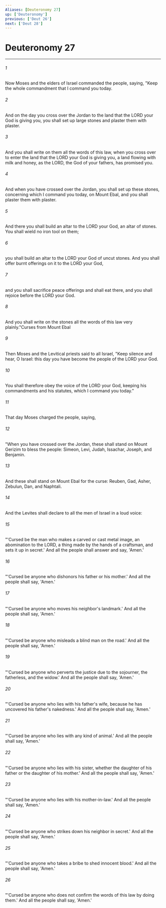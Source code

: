 ```yaml
---
Aliases: [Deuteronomy 27]
up: ['Deuteronomy']
previous: ['Deut 26']
next: ['Deut 28']
---
```

# Deuteronomy 27
***



###### 1 
Now Moses and the elders of Israel commanded the people, saying, "Keep the whole commandment that I command you today. 

###### 2 
And on the day you cross over the Jordan to the land that the LORD your God is giving you, you shall set up large stones and plaster them with plaster. 

###### 3 
And you shall write on them all the words of this law, when you cross over to enter the land that the LORD your God is giving you, a land flowing with milk and honey, as the LORD, the God of your fathers, has promised you. 

###### 4 
And when you have crossed over the Jordan, you shall set up these stones, concerning which I command you today, on Mount Ebal, and you shall plaster them with plaster. 

###### 5 
And there you shall build an altar to the LORD your God, an altar of stones. You shall wield no iron tool on them; 

###### 6 
you shall build an altar to the LORD your God of uncut stones. And you shall offer burnt offerings on it to the LORD your God, 

###### 7 
and you shall sacrifice peace offerings and shall eat there, and you shall rejoice before the LORD your God. 

###### 8 
And you shall write on the stones all the words of this law very plainly."Curses from Mount Ebal 

###### 9 
Then Moses and the Levitical priests said to all Israel, "Keep silence and hear, O Israel: this day you have become the people of the LORD your God. 

###### 10 
You shall therefore obey the voice of the LORD your God, keeping his commandments and his statutes, which I command you today." 

###### 11 
That day Moses charged the people, saying, 

###### 12 
"When you have crossed over the Jordan, these shall stand on Mount Gerizim to bless the people: Simeon, Levi, Judah, Issachar, Joseph, and Benjamin. 

###### 13 
And these shall stand on Mount Ebal for the curse: Reuben, Gad, Asher, Zebulun, Dan, and Naphtali. 

###### 14 
And the Levites shall declare to all the men of Israel in a loud voice: 

###### 15 
"'Cursed be the man who makes a carved or cast metal image, an abomination to the LORD, a thing made by the hands of a craftsman, and sets it up in secret.' And all the people shall answer and say, 'Amen.' 

###### 16 
"'Cursed be anyone who dishonors his father or his mother.' And all the people shall say, 'Amen.' 

###### 17 
"'Cursed be anyone who moves his neighbor's landmark.' And all the people shall say, 'Amen.' 

###### 18 
"'Cursed be anyone who misleads a blind man on the road.' And all the people shall say, 'Amen.' 

###### 19 
"'Cursed be anyone who perverts the justice due to the sojourner, the fatherless, and the widow.' And all the people shall say, 'Amen.' 

###### 20 
"'Cursed be anyone who lies with his father's wife, because he has uncovered his father's nakedness.' And all the people shall say, 'Amen.' 

###### 21 
"'Cursed be anyone who lies with any kind of animal.' And all the people shall say, 'Amen.' 

###### 22 
"'Cursed be anyone who lies with his sister, whether the daughter of his father or the daughter of his mother.' And all the people shall say, 'Amen.' 

###### 23 
"'Cursed be anyone who lies with his mother-in-law.' And all the people shall say, 'Amen.' 

###### 24 
"'Cursed be anyone who strikes down his neighbor in secret.' And all the people shall say, 'Amen.' 

###### 25 
"'Cursed be anyone who takes a bribe to shed innocent blood.' And all the people shall say, 'Amen.' 

###### 26 
"'Cursed be anyone who does not confirm the words of this law by doing them.' And all the people shall say, 'Amen.'
